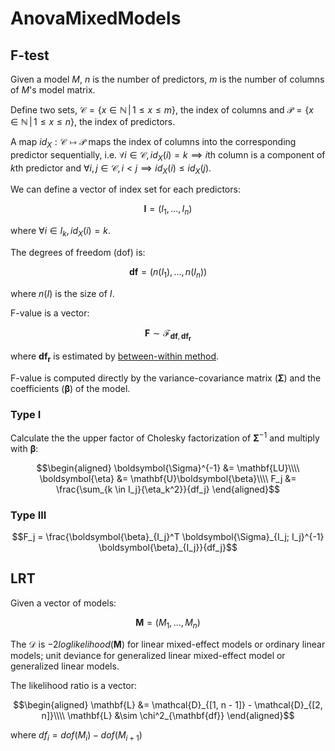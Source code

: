 # AnovaMixedModels
## F-test
Given a model $M$, $n$ is the number of predictors, $m$ is the number of columns of $M$'s model matrix.

Define two sets, $\mathcal{C} = \{x \in \mathbb{N}\, |\, 1 \leq x \leq m\}$, the index of columns and $\mathcal{P} = \{x \in \mathbb{N}\, |\, 1 \leq x \leq n\}$, the index of predictors.

A map $id_X: \mathcal{C} \mapsto \mathcal{P}$ maps the index of columns into the corresponding predictor sequentially, i.e. $\forall i \in \mathcal{C}, id_X(i) = k \implies i\text{th column} \text{ is a component of } k\text{th predictor}$ and $\forall i, j \in \mathcal{C}, i \lt j \implies id_X(i) \leq id_X(j)$.

We can define a vector of index set for each predictors:
```math
\mathbf{I} = (I_1, ..., I_n)
```
where $\forall i \in I_k, id_X(i) = k$.

The degrees of freedom (dof) is:
```math
\mathbf{df} = (n(I_1), ..., n(I_n))
```
where $n(I)$ is the size of $I$.

F-value is a vector:
```math
\mathbf{F} \sim \mathcal{F}_{\mathbf{df}, \mathbf{df_r}}
```
where $\mathbf{df_r}$ is estimated by [between-within method](https://bbolker.github.io/mixedmodels-misc/glmmFAQ.html#why-doesnt-lme4-display-denominator-degrees-of-freedomp-values-what-other-options-do-i-have).

F-value is computed directly by the variance-covariance matrix ($\boldsymbol \Sigma$) and the coefficients ($\boldsymbol \beta$) of the model. 
### Type I
Calculate the the upper factor of Cholesky factorization of $\boldsymbol \Sigma^{-1}$ and multiply with $\boldsymbol \beta$:
```math
\begin{aligned}
    \boldsymbol{\Sigma}^{-1} &= \mathbf{LU}\\\\
    \boldsymbol{\eta} &= \mathbf{U}\boldsymbol{\beta}\\\\
    F_j &= \frac{\sum_{k \in I_j}{\eta_k^2}}{df_j}
\end{aligned}
```

### Type III
```math
F_j = \frac{\boldsymbol{\beta}_{I_j}^T \boldsymbol{\Sigma}_{I_j; I_j}^{-1} \boldsymbol{\beta}_{I_j}}{df_j}
```

## LRT
Given a vector of models:
```math
\mathbf{M} = (M_1, ..., M_n)
``` 
The $\mathcal{D}$ is $-2loglikelihood(\mathbf{M})$ for linear mixed-effect models or ordinary linear models; unit deviance for generalized linear mixed-effect model or generalized linear models.

The likelihood ratio is a vector:
```math
\begin{aligned}
    \mathbf{L} &= \mathcal{D}_{[1, n - 1]} - \mathcal{D}_{[2, n]}\\\\
    \mathbf{L} &\sim \chi^2_{\mathbf{df}}
\end{aligned}
```
where $df_i = dof(M_i) - dof(M_{i+1})$